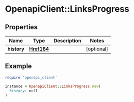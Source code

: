 # OpenapiClient::LinksProgress

## Properties

| Name | Type | Description | Notes |
| ---- | ---- | ----------- | ----- |
| **history** | [**Href184**](Href184.md) |  | [optional] |

## Example

```ruby
require 'openapi_client'

instance = OpenapiClient::LinksProgress.new(
  history: null
)
```

